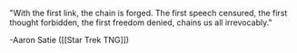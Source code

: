 "With the first link, the chain is forged. The first speech censured, the first thought forbidden, the first freedom denied, chains us all irrevocably."

-Aaron Satie ([[Star Trek TNG]])